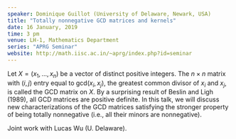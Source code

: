 ```yaml
---
speaker: Dominique Guillot (University of Delaware, Newark, USA)
title: "Totally nonnegative GCD matrices and kernels"
date: 16 January, 2019
time: 3 pm
venue: LH-1, Mathematics Department
series: "APRG Seminar"
website: http://math.iisc.ac.in/~aprg/index.php?id=seminar
---
```


Let $X=(x_1, ... ,x_n)$ be a vector of distinct positive integers.
The $n \times n$ matrix with $(i,j)$ entry equal to gcd$(x_i,x_j)$,
the greatest common divisor of $x_i$ and $x_j$, is called the
GCD matrix on $X$. By a surprising result of Beslin and Ligh (1989),
all GCD matrices are positive definite. In this talk, we will discuss
new characterizations of the GCD matrices satisfying the stronger property
of being totally nonnegative (i.e., all their minors are nonnegative).

Joint work with Lucas Wu (U. Delaware).
